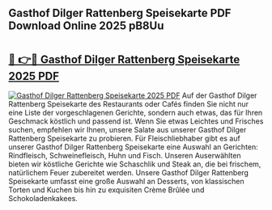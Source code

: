 ## Gasthof Dilger Rattenberg Speisekarte PDF Download Online 2025 pB8Uu

# <h2><a href="http://gc91mp.nevu.top/?p=Gasthof+Dilger+Rattenberg+Speisekarte">🔗 👉🔴 Gasthof Dilger Rattenberg Speisekarte 2025 PDF</a></h2>

[![Gasthof Dilger Rattenberg Speisekarte 2025 PDF](https://i.imgur.com/dBaPXMq.png)](http://gc91mp.nevu.top/?p=Gasthof+Dilger+Rattenberg+Speisekarte)
Auf der Gasthof Dilger Rattenberg Speisekarte des Restaurants oder Cafés finden Sie nicht nur eine Liste der vorgeschlagenen Gerichte, sondern auch etwas, das für Ihren Geschmack köstlich und passend ist. Wenn Sie etwas Leichtes und Frisches suchen, empfehlen wir Ihnen, unsere Salate aus unserer Gasthof Dilger Rattenberg Speisekarte zu probieren. Für Fleischliebhaber gibt es auf unserer Gasthof Dilger Rattenberg Speisekarte eine Auswahl an Gerichten: Rindfleisch, Schweinefleisch, Huhn und Fisch. Unseren Auserwählten bieten wir köstliche Gerichte wie Schaschlik und Steak an, die bei frischem, natürlichem Feuer zubereitet werden. Unsere Gasthof Dilger Rattenberg Speisekarte umfasst eine große Auswahl an Desserts, von klassischen Torten und Kuchen bis hin zu exquisiten Crème Brûlée und Schokoladenkakees.
